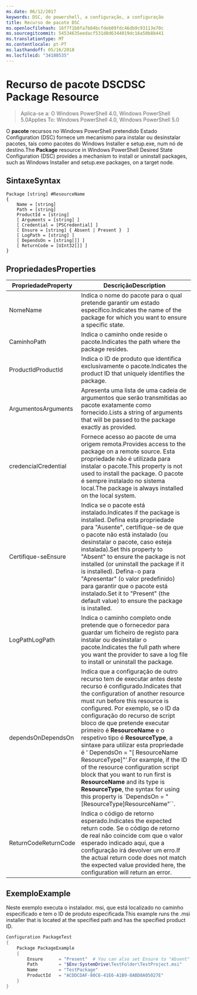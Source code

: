 ```yaml
---
ms.date: 06/12/2017
keywords: DSC, do powershell, a configuração, a configuração
title: Recurso de pacote DSC
ms.openlocfilehash: 16f7f1b8fa7b84bcfdeb09fdc46db9c93113e70c
ms.sourcegitcommit: 54534635eedacf531d8d6344019dc16a50b8b441
ms.translationtype: MT
ms.contentlocale: pt-PT
ms.lasthandoff: 05/16/2018
ms.locfileid: "34188535"
---
```

# <a name="dsc-package-resource"></a><span data-ttu-id="eef0e-103">Recurso de pacote DSC</span><span class="sxs-lookup"><span data-stu-id="eef0e-103">DSC Package Resource</span></span>

> <span data-ttu-id="eef0e-104">Aplica-se a: O Windows PowerShell 4.0, Windows PowerShell 5.0</span><span class="sxs-lookup"><span data-stu-id="eef0e-104">Applies To: Windows PowerShell 4.0, Windows PowerShell 5.0</span></span>

<span data-ttu-id="eef0e-105">O **pacote** recursos no Windows PowerShell pretendido Estado Configuration (DSC) fornece um mecanismo para instalar ou desinstalar pacotes, tais como pacotes do Windows Installer e setup.exe, num nó de destino.</span><span class="sxs-lookup"><span data-stu-id="eef0e-105">The **Package** resource in Windows PowerShell Desired State Configuration (DSC) provides a mechanism to install or uninstall packages, such as Windows Installer and setup.exe packages, on a target node.</span></span>

## <a name="syntax"></a><span data-ttu-id="eef0e-106">Sintaxe</span><span class="sxs-lookup"><span data-stu-id="eef0e-106">Syntax</span></span>

```
Package [string] #ResourceName
{
    Name = [string]
    Path = [string]
    ProductId = [string]
    [ Arguments = [string] ]
    [ Credential = [PSCredential] ]
    [ Ensure = [string] { Absent | Present }  ]
    [ LogPath = [string] ]
    [ DependsOn = [string[]] ]
    [ ReturnCode = [UInt32[]] ]
}
```

## <a name="properties"></a><span data-ttu-id="eef0e-107">Propriedades</span><span class="sxs-lookup"><span data-stu-id="eef0e-107">Properties</span></span>
|  <span data-ttu-id="eef0e-108">Propriedade</span><span class="sxs-lookup"><span data-stu-id="eef0e-108">Property</span></span>  |  <span data-ttu-id="eef0e-109">Descrição</span><span class="sxs-lookup"><span data-stu-id="eef0e-109">Description</span></span>   |
|---|---|
| <span data-ttu-id="eef0e-110">Nome</span><span class="sxs-lookup"><span data-stu-id="eef0e-110">Name</span></span>| <span data-ttu-id="eef0e-111">Indica o nome do pacote para o qual pretende garantir um estado específico.</span><span class="sxs-lookup"><span data-stu-id="eef0e-111">Indicates the name of the package for which you want to ensure a specific state.</span></span>|
| <span data-ttu-id="eef0e-112">Caminho</span><span class="sxs-lookup"><span data-stu-id="eef0e-112">Path</span></span>| <span data-ttu-id="eef0e-113">Indica o caminho onde reside o pacote.</span><span class="sxs-lookup"><span data-stu-id="eef0e-113">Indicates the path where the package resides.</span></span>|
| <span data-ttu-id="eef0e-114">ProductId</span><span class="sxs-lookup"><span data-stu-id="eef0e-114">ProductId</span></span>| <span data-ttu-id="eef0e-115">Indica o ID de produto que identifica exclusivamente o pacote.</span><span class="sxs-lookup"><span data-stu-id="eef0e-115">Indicates the product ID that uniquely identifies the package.</span></span>|
| <span data-ttu-id="eef0e-116">Argumentos</span><span class="sxs-lookup"><span data-stu-id="eef0e-116">Arguments</span></span>| <span data-ttu-id="eef0e-117">Apresenta uma lista de uma cadeia de argumentos que serão transmitidas ao pacote exatamente como fornecido.</span><span class="sxs-lookup"><span data-stu-id="eef0e-117">Lists a string of arguments that will be passed to the package exactly as provided.</span></span>|
| <span data-ttu-id="eef0e-118">credencial</span><span class="sxs-lookup"><span data-stu-id="eef0e-118">Credential</span></span>| <span data-ttu-id="eef0e-119">Fornece acesso ao pacote de uma origem remota.</span><span class="sxs-lookup"><span data-stu-id="eef0e-119">Provides access to the package on a remote source.</span></span> <span data-ttu-id="eef0e-120">Esta propriedade não é utilizada para instalar o pacote.</span><span class="sxs-lookup"><span data-stu-id="eef0e-120">This property is not used to install the package.</span></span> <span data-ttu-id="eef0e-121">O pacote é sempre instalado no sistema local.</span><span class="sxs-lookup"><span data-stu-id="eef0e-121">The package is always installed on the local system.</span></span>|
| <span data-ttu-id="eef0e-122">Certifique-se</span><span class="sxs-lookup"><span data-stu-id="eef0e-122">Ensure</span></span>| <span data-ttu-id="eef0e-123">Indica se o pacote está instalado.</span><span class="sxs-lookup"><span data-stu-id="eef0e-123">Indicates if the package is installed.</span></span> <span data-ttu-id="eef0e-124">Defina esta propriedade para "Ausente", certifique-se de que o pacote não está instalado (ou desinstalar o pacote, caso esteja instalada).</span><span class="sxs-lookup"><span data-stu-id="eef0e-124">Set this property to "Absent" to ensure the package is not installed (or uninstall the package if it is installed).</span></span> <span data-ttu-id="eef0e-125">Defina-o para "Apresentar" (o valor predefinido) para garantir que o pacote está instalado.</span><span class="sxs-lookup"><span data-stu-id="eef0e-125">Set it to "Present" (the default value) to ensure the package is installed.</span></span>|
| <span data-ttu-id="eef0e-126">LogPath</span><span class="sxs-lookup"><span data-stu-id="eef0e-126">LogPath</span></span>| <span data-ttu-id="eef0e-127">Indica o caminho completo onde pretende que o fornecedor para guardar um ficheiro de registo para instalar ou desinstalar o pacote.</span><span class="sxs-lookup"><span data-stu-id="eef0e-127">Indicates the full path where you want the provider to save a log file to install or uninstall the package.</span></span>|
| <span data-ttu-id="eef0e-128">dependsOn</span><span class="sxs-lookup"><span data-stu-id="eef0e-128">DependsOn</span></span> | <span data-ttu-id="eef0e-129">Indica que a configuração de outro recurso tem de executar antes deste recurso é configurado.</span><span class="sxs-lookup"><span data-stu-id="eef0e-129">Indicates that the configuration of another resource must run before this resource is configured.</span></span> <span data-ttu-id="eef0e-130">Por exemplo, se o ID da configuração do recurso de script bloco de que pretende executar primeiro é **ResourceName** e o respetivo tipo é **ResourceType**, a sintaxe para utilizar esta propriedade é ' DependsOn = "[ ResourceName ResourceType]"'.</span><span class="sxs-lookup"><span data-stu-id="eef0e-130">For example, if the ID of the resource configuration script block that you want to run first is **ResourceName** and its type is **ResourceType**, the syntax for using this property is \`DependsOn = "[ResourceType]ResourceName"\`\`.</span></span>|
| <span data-ttu-id="eef0e-131">ReturnCode</span><span class="sxs-lookup"><span data-stu-id="eef0e-131">ReturnCode</span></span>| <span data-ttu-id="eef0e-132">Indica o código de retorno esperado.</span><span class="sxs-lookup"><span data-stu-id="eef0e-132">Indicates the expected return code.</span></span> <span data-ttu-id="eef0e-133">Se o código de retorno de real não coincide com que o valor esperado indicado aqui, que a configuração irá devolver um erro.</span><span class="sxs-lookup"><span data-stu-id="eef0e-133">If the actual return code does not match the expected value provided here, the configuration will return an error.</span></span>|

## <a name="example"></a><span data-ttu-id="eef0e-134">Exemplo</span><span class="sxs-lookup"><span data-stu-id="eef0e-134">Example</span></span>

<span data-ttu-id="eef0e-135">Neste exemplo executa o instalador. msi, que está localizado no caminho especificado e tem o ID de produto especificada.</span><span class="sxs-lookup"><span data-stu-id="eef0e-135">This example runs the .msi installer that is located at the specified path and has the specified product ID.</span></span>

```powershell
Configuration PackageTest
{
    Package PackageExample
    {
        Ensure      = "Present"  # You can also set Ensure to "Absent"
        Path        = "$Env:SystemDrive\TestFolder\TestProject.msi"
        Name        = "TestPackage"
        ProductId   = "ACDDCDAF-80C6-41E6-A1B9-8ABD8A05027E"
    }
}
```